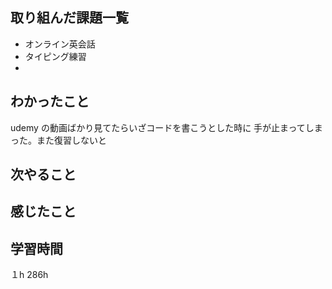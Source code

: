 ## 取り組んだ課題一覧
- オンライン英会話
- タイピング練習
- 


## わかったこと

udemy の動画ばかり見てたらいざコードを書こうとした時に
手が止まってしまった。また復習しないと

## 次やること

## 感じたこと

## 学習時間
１h
286h